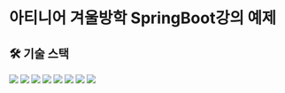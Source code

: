 


 # 아티니어 겨울방학 SpringBoot강의 예제
    


   

##  🛠️ 기술 스택 
<div>
    <img src="https://img.shields.io/badge/Spring Boot 3.2.0-6DB33F?style=for-the-badge&logo=Spring Boot&logoColor=white"/>
    <img src="https://img.shields.io/badge/Spring Security-6DB33F?style=for-the-badge&logo=springsecurity&logoColor=white"/>
    <img src="https://img.shields.io/badge/Spring Data Jpa-0078D4?style=for-the-badge&logo=&logoColor=white"/>
    <img src="https://img.shields.io/badge/Java17-007396?style=for-the-badge&logo=Java&logoColor=white"/>
    <img src="https://img.shields.io/badge/Bootstrap5-7952B3?style=for-the-badge&logo=Bootstrap&logoColor=white"/>
    <img src="https://img.shields.io/badge/HTML5-E34F26?style=for-the-badge&logo=HTML5&logoColor=white"/>
    <img src="https://img.shields.io/badge/Css3-1572B6?style=for-the-badge&logo=CSS3&logoColor=white"/>
    <img src="https://img.shields.io/badge/gradle-02303A?style=for-the-badge&logo=gradle&logoColor=white"/>
</div>
    
